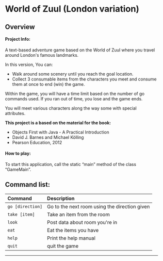 World of Zuul (London variation)
===============================================================================
Overview
-------------------------------------------------------------------------------

#### Project Info:
A text-based adventure game based on the World of Zuul where you travel around London's famous landmarks.

In this version, You can:
  - Walk around some scenery until you reach the goal location.
  - Collect 3 consumable items from the characters you meet and consume them at once to end (win) the game.

Within the game, you will have a time limit based on the number of go commands used. If you ran out of time, you lose and the game ends.

You will meet various characters along the way some with special attributes.

**This project is a based on the material for the book:**
- Objects First with Java - A Practical Introduction
- David J. Barnes and Michael Kölling
- Pearson Education, 2012


#### How to play:
To start this application, call the static “main” method of the class “GameMain”.



Command list:
-------------------------------------------------------------------------------

| Command           | Description                                     |
|:------------------|:------------------------------------------------|
| `go [direction]`  | Go to the next room using the direction given   |
| `take [item]`     | Take an item from the room                      |
| `look`            | Post data about room you're in                  |
| `eat`             | Eat the items you have                          |
| `help`            | Print the help manual                           |
| `quit`            | quit the game                                   |

_______________________________________________________________________________
